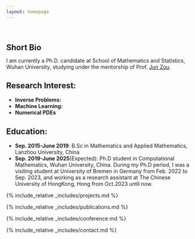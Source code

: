 ```yaml
---
layout: homepage
---
```


<h1 id="about-me"></h1>

<h2 style="margin: 60px 0px 10px;">Short Bio</h2>

I am currently a Ph.D. candidate at School of Mathematics and Statistics, Wuhan University, studying under the mentorship of Prof. [Jun Zou](https://www.math.cuhk.edu.hk/~zou/).

## Research Interest:

- **Inverse Problems:** 
- **Machine Learning:** 
- **Numerical PDEs**

## Education:

- **Sep. 2015-June 2019**: B.Sc in Mathematics and Applied Mathematics, Lanzhou University, China
- **Sep. 2019-June 2025**(Expected): Ph.D student in Computational Mathematics, Wuhan University, China. During my Ph.D period, I was a visiting student at University of Bremen in Germany from Feb. 2022 to Sep. 2023, and working as a research assistant at The Chinese University of HongKong, Hong from Oct.2023 until now.

{% include_relative _includes/projects.md %}

{% include_relative _includes/publications.md %}

{% include_relative _includes/conference.md %}

{% include_relative _includes/contact.md %}
